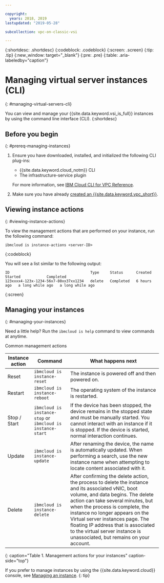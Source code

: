```yaml
---

copyright:
  years: 2018, 2019
lastupdated: "2019-05-28"

subcollection: vpc-on-classic-vsi

---
```


{:shortdesc: .shortdesc}
{:codeblock: .codeblock}
{:screen: .screen}
{:tip: .tip}
{:new_window: target="_blank"}
{:pre: .pre}
{:table: .aria-labeledby="caption"}


# Managing virtual server instances (CLI)
{: #managing-virtual-servers-cli}

You can view and manage your {{site.data.keyword.vsi_is_full}} instances by using the command line interface (CLI).
{:shortdesc}

## Before you begin
{: #prereq-managing-instances}

1. Ensure you have downloaded, installed, and initialized the following CLI plug-ins:
    * {{site.data.keyword.cloud_notm}} CLI
    * The infrastructure-service plugin

   For more information, see [IBM Cloud CLI for VPC Reference](/docs/vpc-infrastructure-cli-plugin?topic=vpc-infrastructure-cli-plugin-vpc-reference).
2. Make sure you have already [created an {{site.data.keyword.vpc_short}}](/docs/vpc-on-classic?topic=vpc-on-classic-getting-started).

## Viewing instance actions
{: #viewing-instance-actions}

To view the management actions that are performed on your instance, run the following command:

```
ibmcloud is instance-actions <server-ID>
```
{:codeblock}

You will see a list similar to the following output:

```
ID                                     Type     Status      Created       Started            Completed   
123xxxx4-123x-1234-56x7-80xx37xx1234   delete   Completed   6 hours ago   a long while ago   a long while ago         
```
{:screen}

## Managing your instances
{: #managing-your-instances}

Need a little help? Run the `ibmcloud is help` command to view commands at anytime.

Common management actions

|              Instance action          |  Command              |  What happens next           |
| ---------------------------------------| --------------------------|----------------------------- |
| Reset          |`ibmcloud is instance-reset`   | The instance is powered off and then powered on.     |
| Restart          |`ibmcloud is instance-reboot`   | The operating system of the instance is restarted.    |
| Stop / Start          | `ibmcloud is instance-stop` or `ibmcloud is instance-start`  | If the device has been stopped, the device remains in the stopped state and must be manually started. You cannot interact with an instance if it is stopped. If the device is started, normal interaction continues.    |
| Update          | `ibmcloud is instance-update`  | After renaming the device, the name is automatically updated. When performing a search, use the new instance name when attempting to locate content associated with it.    |
| Delete         | `ibmcloud is instance-delete` | After confirming the delete action, the process to delete the instance and its associated vNIC, boot volume, and data begins. The delete action can take several minutes, but when the process is complete, the instance no longer appears on the Virtual server instances page. The floating IP address that is associated to the virtual server instance is unassociated, but remains on your account.    |
{: caption="Table 1. Management actions for your instances" caption-side="top"}

If you prefer to manage instances by using the {{site.data.keyword.cloud}} console, see [Managing an instance](/docs/vpc-on-classic-vsi?topic=vpc-on-classic-vsi-managing-virtual-server-instances#managing-virtual-server-instances).
{: tip}
